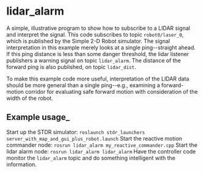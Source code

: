 # lidar_alarm

A simple, illustrative program to show how to subscribe to a LIDAR signal and interpret the signal.
This code subscribes to topic `robot0/laser_0`, which is published by the Simple 2-D Robot simulator.
The signal interpretation in this example merely looks at a single ping--straight ahead.  If this
ping distance is less than some danger threshold, the lidar listener publishers a warning signal on
topic `lidar_alarm`.  The distance of the forward ping is also published, on topic `lidar_dist`.

To make this example code more useful, interpretation of the LIDAR data should be more general than a
single ping--e.g., examining a forward-motion corridor for evaluating safe forward motion with consideration
of the width of the robot.

## Example usage_
Start up the STDR simulator:
`roslaunch stdr_launchers server_with_map_and_gui_plus_robot.launch`
Start the reactive motion commander node:
 `rosrun lidar_alarm my_reactive_commander.cpp`
Start the lidar alarm node:
 `rosrun lidar_alarm lidar_alarm`
 Have the controller code monitor the `lidar_alarm` topic and do something intelligent with the information.

    

